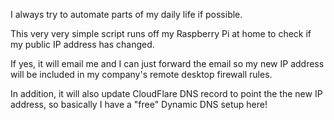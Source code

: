 I always try to automate parts of my daily life if possible.

This very very simple script runs off my Raspberry Pi at home to check if my public IP address has changed. 

If yes, it will email me and I can just forward the email so my new IP address will be included in my company's
remote desktop firewall rules.

In addition, it will also update CloudFlare DNS record to point the the new IP address, so basically I have a "free"
Dynamic DNS setup here!
